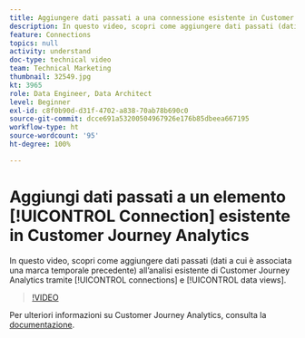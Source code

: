 ```yaml
---
title: Aggiungere dati passati a una connessione esistente in Customer Journey Analytics
description: In questo video, scopri come aggiungere dati passati (dati a cui è associata una marca temporale precedente) all’analisi esistente di Adobe Customer Journey Analytics tramite connessioni e visualizzazioni dati.
feature: Connections
topics: null
activity: understand
doc-type: technical video
team: Technical Marketing
thumbnail: 32549.jpg
kt: 3965
role: Data Engineer, Data Architect
level: Beginner
exl-id: c8f0b90d-d31f-4702-a838-70ab78b690c0
source-git-commit: dcce691a53200504967926e176b85dbeea667195
workflow-type: ht
source-wordcount: '95'
ht-degree: 100%

---
```


# Aggiungi dati passati a un elemento [!UICONTROL Connection] esistente in Customer Journey Analytics

In questo video, scopri come aggiungere dati passati (dati a cui è associata una marca temporale precedente) all’analisi esistente di Customer Journey Analytics tramite [!UICONTROL connections] e [!UICONTROL data views].

>[!VIDEO](https://video.tv.adobe.com/v/32549/?quality=12)

Per ulteriori informazioni su Customer Journey Analytics, consulta la [documentazione](https://docs.adobe.com/content/help/it-IT/analytics-platform/using/cja-landing.html).
